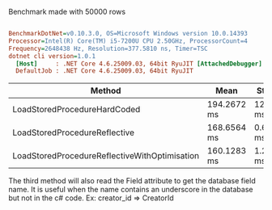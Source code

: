 Benchmark made with 50000 rows
``` ini

BenchmarkDotNet=v0.10.3.0, OS=Microsoft Windows version 10.0.14393
Processor=Intel(R) Core(TM) i5-7200U CPU 2.50GHz, ProcessorCount=4
Frequency=2648438 Hz, Resolution=377.5810 ns, Timer=TSC
dotnet cli version=1.0.1
  [Host]     : .NET Core 4.6.25009.03, 64bit RyuJIT [AttachedDebugger]
  DefaultJob : .NET Core 4.6.25009.03, 64bit RyuJIT


```
 |                                        Method |        Mean |     StdDev |      Median |
 |---------------------------------------------- |------------ |----------- |------------ |
 |                  LoadStoredProcedureHardCoded | 194.2672 ms | 12.8725 ms | 187.1605 ms |
 |                 LoadStoredProcedureReflective | 168.6564 ms |  0.6452 ms | 168.8288 ms |
 | LoadStoredProcedureReflectiveWithOptimisation | 160.1283 ms |  1.2191 ms | 160.0825 ms |

 The third method will also read the Field attribute to get the database field name.
 It is useful when the name contains an underscore in the database but not in the c# code.
 Ex: creator_id => CreatorId